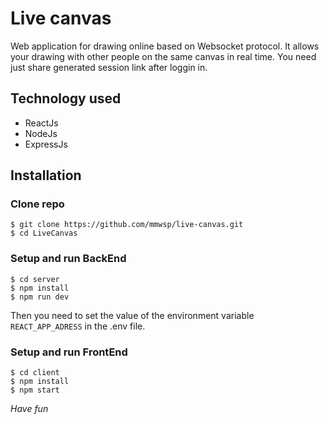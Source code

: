 # Live canvas
Web application for drawing online based on Websocket protocol. It allows your drawing with other people on the same canvas in real time. 
You need just share generated session link after loggin in.

## Technology used
- ReactJs
- NodeJs
- ExpressJs

## Installation

### Clone repo

```
$ git clone https://github.com/mmwsp/live-canvas.git
$ cd LiveCanvas
```

### Setup and run BackEnd
```
$ cd server
$ npm install
$ npm run dev
```

Then you need to set the value of the environment variable `REACT_APP_ADRESS` in the .env file.

### Setup and run FrontEnd
```
$ cd client
$ npm install
$ npm start
```



*Have fun*